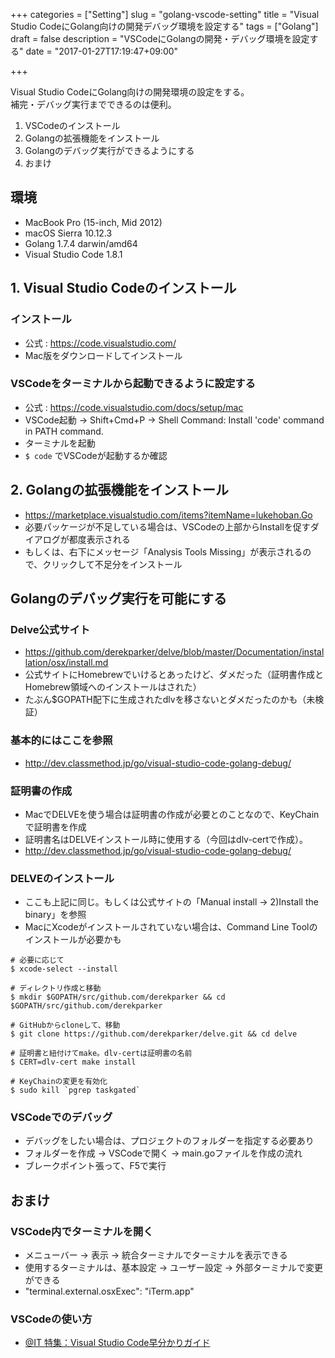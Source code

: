 +++
categories = ["Setting"]
slug = "golang-vscode-setting"
title = "Visual Studio CodeにGolang向けの開発デバッグ環境を設定する"
tags = ["Golang"]
draft = false
description = "VSCodeにGolangの開発・デバッグ環境を設定する"
date = "2017-01-27T17:19:47+09:00"

+++

Visual Studio CodeにGolang向けの開発環境の設定をする。  
補完・デバッグ実行までできるのは便利。  

1. VSCodeのインストール
2. Golangの拡張機能をインストール
3. Golangのデバッグ実行ができるようにする
4. おまけ


## 環境
- MacBook Pro (15-inch, Mid 2012)
- macOS Sierra 10.12.3
- Golang 1.7.4 darwin/amd64
- Visual Studio Code 1.8.1


## 1. Visual Studio Codeのインストール
### インストール
- 公式 : https://code.visualstudio.com/  
- Mac版をダウンロードしてインストール

### VSCodeをターミナルから起動できるように設定する
- 公式 : https://code.visualstudio.com/docs/setup/mac  
- VSCode起動 -> Shift+Cmd+P -> Shell Command: Install 'code' command in PATH command.  
- ターミナルを起動  
- `$ code` でVSCodeが起動するか確認


## 2. Golangの拡張機能をインストール
- https://marketplace.visualstudio.com/items?itemName=lukehoban.Go
- 必要パッケージが不足している場合は、VSCodeの上部からInstallを促すダイアログが都度表示される
- もしくは、右下にメッセージ「Analysis Tools Missing」が表示されるので、クリックして不足分をインストール


## Golangのデバッグ実行を可能にする
### Delve公式サイト
- https://github.com/derekparker/delve/blob/master/Documentation/installation/osx/install.md
- 公式サイトにHomebrewでいけるとあったけど、ダメだった（証明書作成とHomebrew領域へのインストールはされた）
- たぶん$GOPATH配下に生成されたdlvを移さないとダメだったのかも（未検証）

### 基本的にはここを参照
- http://dev.classmethod.jp/go/visual-studio-code-golang-debug/

### 証明書の作成
- MacでDELVEを使う場合は証明書の作成が必要とのことなので、KeyChainで証明書を作成
- 証明書名はDELVEインストール時に使用する（今回はdlv-certで作成）。
- http://dev.classmethod.jp/go/visual-studio-code-golang-debug/

### DELVEのインストール
- ここも上記に同じ。もしくは公式サイトの「Manual install -> 2)Install the binary」を参照
- MacにXcodeがインストールされていない場合は、Command Line Toolのインストールが必要かも

```
# 必要に応じて
$ xcode-select --install

# ディレクトリ作成と移動
$ mkdir $GOPATH/src/github.com/derekparker && cd $GOPATH/src/github.com/derekparker

# GitHubからcloneして、移動
$ git clone https://github.com/derekparker/delve.git && cd delve

# 証明書と紐付けてmake。dlv-certは証明書の名前
$ CERT=dlv-cert make install

# KeyChainの変更を有効化
$ sudo kill `pgrep taskgated`
```

### VSCodeでのデバッグ
- デバッグをしたい場合は、プロジェクトのフォルダーを指定する必要あり
- フォルダーを作成 -> VSCodeで開く -> main.goファイルを作成の流れ
- ブレークポイント張って、F5で実行


## おまけ
### VSCode内でターミナルを開く
- メニューバー -> 表示 -> 統合ターミナルでターミナルを表示できる
- 使用するターミナルは、基本設定 -> ユーザー設定 -> 外部ターミナルで変更ができる
- "terminal.external.osxExec": "iTerm.app"

### VSCodeの使い方
- [@IT 特集：Visual Studio Code早分かりガイド](http://www.atmarkit.co.jp/ait/subtop/features/dotnet/all.html#xe789b9e99b86efbc9aVisualStudioCodee697a9e58886e3818be3828ae382ace382a4e38389)
